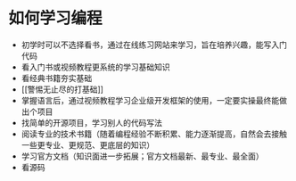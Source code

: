 # 如何学习编程

- 初学时可以不选择看书，通过在线练习网站来学习，旨在培养兴趣，能写入门代码
- 看入门书或视频教程更系统的学习基础知识
- 看经典书籍夯实基础
- [[警惕无止尽的打基础]]
- 掌握语言后，通过视频教程学习企业级开发框架的使用，一定要实操最终能做出个项目
- 找简单的开源项目，学习别人的代码写法
- 阅读专业的技术书籍（随着编程经验不断积累、能力逐渐提高，自然会去接触一些更专业、更规范、更底层的知识）
- 学习官方文档（知识面进一步拓展；官方文档最新、最专业、最全面）
- 看源码
